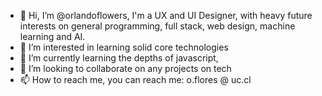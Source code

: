 - 👋 Hi, I’m @orlandoflowers, I'm a UX and UI Designer, with heavy future interests on general programming, full stack, web design, machine learning and AI.
- 👀 I’m interested in learning solid core technologies
- 🌱 I’m currently learning the depths of javascript,
- 💞️ I’m looking to collaborate on any projects on tech
- 📫 How to reach me, you can reach me: o.flores @ uc.cl

<!---
orlandoflowers/orlandoflowers is a ✨ special ✨ repository because its `README.md` (this file) appears on your GitHub profile.
You can click the Preview link to take a look at your changes.
--->
